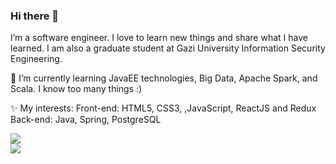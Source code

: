 ### Hi there 👋


I’m a software engineer. I love to learn new things and share what I have learned. I am also a graduate  student at Gazi University Information Security Engineering.

🌱 I’m currently learning JavaEE technologies, Big Data, Apache Spark, and Scala. I know too many things :)

✨ My interests:
    Front-end: HTML5, CSS3, ,JavaScript, ReactJS and Redux
    Back-end: Java, Spring, PostgreSQL 
    
![](https://komarev.com/ghpvc/?username=aslihankcbs&color=blueviolet)    
![](https://github-readme-stats.vercel.app/api?username=aslihankcbs&theme=tokyonight)
